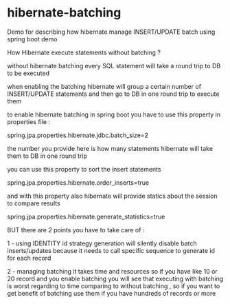 # hibernate-batching
Demo for describing how hibernate manage INSERT/UPDATE batch using spring boot demo  


How Hibernate execute statements without batching ?

without hibernate batching every SQL statement will take a round trip to DB to be executed 

when enabling the batching hibernate will group a certain number of INSERT/UPDATE statements and then go to DB in one round trip to execute them

to enable hibernate batching in spring boot you have to use this property in properties file :

spring.jpa.properties.hibernate.jdbc.batch_size=2 

the number you provide here is how many statements hibernate will take them to DB in one round trip

you can use this property to sort the insert statements 

spring.jpa.properties.hibernate.order_inserts=true

and with this property also hibernate will provide statics about the session to compare results 

spring.jpa.properties.hibernate.generate_statistics=true


BUT there are 2 points you have to take care of : 

1 - using IDENTITY id strategy generation will silently disable batch inserts/updates because it needs to call specific sequence to generate id for each record

2 - managing batching it takes time and resources so if you have like 10 or 20 record and you enable batching
you will see that executing with batching is worst regarding to time comparing to without batching , so if you want to get benefit of batching
use them if you have hundreds of records or more
